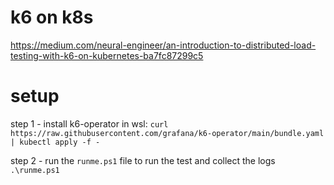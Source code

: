 # k6 on k8s

https://medium.com/neural-engineer/an-introduction-to-distributed-load-testing-with-k6-on-kubernetes-ba7fc87299c5

# setup

step 1 - install k6-operator
in wsl: `curl https://raw.githubusercontent.com/grafana/k6-operator/main/bundle.yaml | kubectl apply -f -`

step 2 - run the `runme.ps1` file to run the test and collect the logs
`.\runme.ps1`

